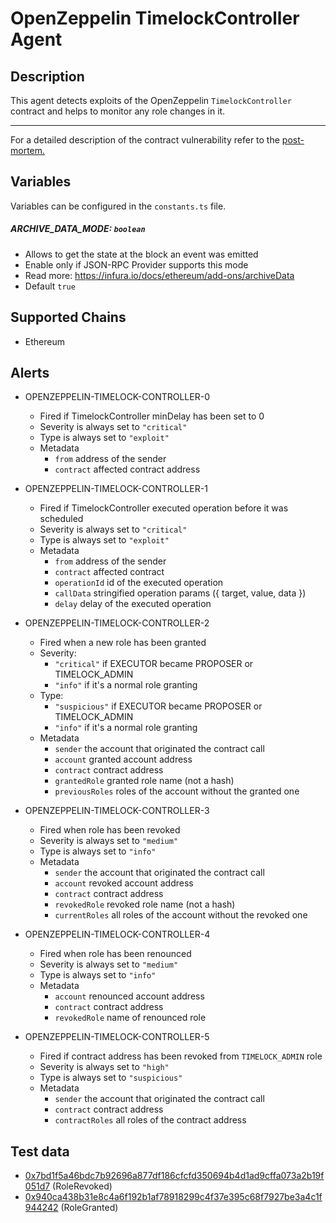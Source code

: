 # OpenZeppelin TimelockController Agent

## Description

This agent detects exploits of the OpenZeppelin `TimelockController` contract and helps to monitor any role changes in it.

---

For a detailed description of the contract vulnerability refer to the [post-mortem.](https://forum.openzeppelin.com/t/timelockcontroller-vulnerability-post-mortem/14958)


## Variables

Variables can be configured in the `constants.ts` file.

##### ARCHIVE_DATA_MODE: `boolean`

- Allows to get the state at the block an event was emitted
- Enable only if JSON-RPC Provider supports this mode
- Read more: https://infura.io/docs/ethereum/add-ons/archiveData
- Default `true`

## Supported Chains

- Ethereum

## Alerts

- OPENZEPPELIN-TIMELOCK-CONTROLLER-0
  - Fired if TimelockController minDelay has been set to 0
  - Severity is always set to `"critical"`
  - Type is always set to `"exploit"`
  - Metadata
    - `from` address of the sender
    - `contract` affected contract address

- OPENZEPPELIN-TIMELOCK-CONTROLLER-1
  - Fired if TimelockController executed operation before it was scheduled
  - Severity is always set to `"critical"`
  - Type is always set to `"exploit"`
  - Metadata
    - `from` address of the sender
    - `contract` affected contract
    - `operationId` id of the executed operation
    - `callData` stringified operation params ({ target, value, data }) 
    - `delay` delay of the executed operation

- OPENZEPPELIN-TIMELOCK-CONTROLLER-2
  - Fired when a new role has been granted
  - Severity: 
    - `"critical"` if EXECUTOR became PROPOSER or TIMELOCK_ADMIN
    - `"info"` if it's a normal role granting
  - Type:
    - `"suspicious"` if EXECUTOR became PROPOSER or TIMELOCK_ADMIN
    - `"info"` if it's a normal role granting
  - Metadata
    - `sender` the account that originated the contract call
    - `account` granted account address
    - `contract` contract address
    - `grantedRole` granted role name (not a hash)
    - `previousRoles` roles of the account without the granted one

- OPENZEPPELIN-TIMELOCK-CONTROLLER-3
  - Fired when role has been revoked
  - Severity is always set to `"medium"`
  - Type is always set to `"info"`
  - Metadata
    - `sender` the account that originated the contract call
    - `account` revoked account address
    - `contract` contract address
    - `revokedRole` revoked role name (not a hash)
    - `currentRoles` all roles of the account without the revoked one

- OPENZEPPELIN-TIMELOCK-CONTROLLER-4
  - Fired when role has been renounced
  - Severity is always set to `"medium"`
  - Type is always set to `"info"`
  - Metadata
    - `account` renounced account address
    - `contract` contract address
    - `revokedRole` name of renounced role

- OPENZEPPELIN-TIMELOCK-CONTROLLER-5
  - Fired if contract address has been revoked from `TIMELOCK_ADMIN` role
  - Severity is always set to `"high"`
  - Type is always set to `"suspicious"`
  - Metadata
    - `sender` the account that originated the contract call
    - `contract` contract address
    - `contractRoles` all roles of the contract address

## Test data

- [0x7bd1f5a46bdc7b92696a877df186cfcfd350694b4d1ad9cffa073a2b19f051d7](https://etherscan.io/tx/0x7bd1f5a46bdc7b92696a877df186cfcfd350694b4d1ad9cffa073a2b19f051d7) (RoleRevoked)
- [0x940ca438b31e8c4a6f192b1af78918299c4f37e395c68f7927be3a4c1f944242](https://etherscan.io/tx/0x940ca438b31e8c4a6f192b1af78918299c4f37e395c68f7927be3a4c1f944242) (RoleGranted)
